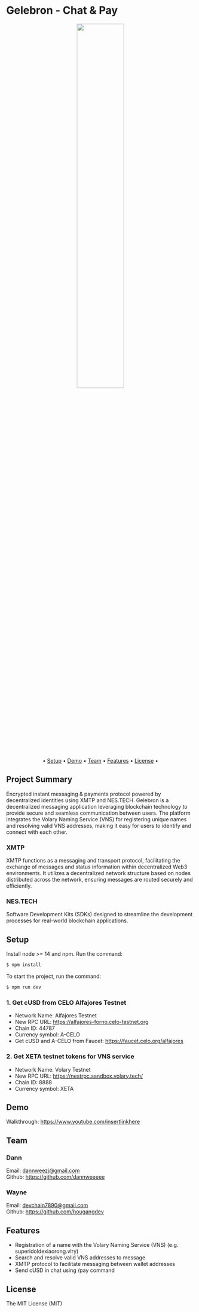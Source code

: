 # Gelebron - Chat & Pay

<div align="center">
<img 
  src="https://github.com/gelebron/gelebron/blob/82edc9b1a3c13930ee0be06bca143c82dcb5e6f6/public/assets/gelebron-rect.png" 
  style="width:50%; height:50%;"
/>
</div>

<p align="center">•
  <a href="#setup">Setup</a> •
  <a href="#demo">Demo</a> •
  <a href="#team">Team</a> •
  <a href="#features">Features</a> •
  <a href="#license">License</a> •
</p>

## Project Summary
Encrypted instant messaging & payments protocol powered by decentralized identities using XMTP and NES.TECH. Gelebron is a decentralized messaging application leveraging blockchain technology to provide secure and seamless communication between users. The platform integrates the Volary Naming Service (VNS) for registering unique names and resolving valid VNS addresses, making it easy for users to identify and connect with each other.

### XMTP
XMTP functions as a messaging and transport protocol, facilitating the exchange of messages and status information within decentralized Web3 environments. It utilizes a decentralized network structure based on nodes distributed across the network, ensuring messages are routed securely and efficiently.

### NES.TECH
Software Development Kits (SDKs) designed to streamline the development processes for real-world blockchain applications.


## Setup
Install node >= 14 and npm. Run the command:

```bash
$ npm install
```
To start the project, run the command:
```bash
$ npm run dev
```
### 1. Get cUSD from CELO Alfajores Testnet
- Network Name: Alfajores Testnet
- New RPC URL: https://alfajores-forno.celo-testnet.org
- Chain ID: 44787
- Currency symbol: A-CELO
- Get cUSD and A-CELO from Faucet: https://faucet.celo.org/alfajores

### 2. Get XETA testnet tokens for VNS service
- Network Name: Volary Testnet
- New RPC URL: https://nestrpc.sandbox.volary.tech/
- Chain ID: 8888
- Currency symbol: XETA

## Demo
Walkthrough: https://www.youtube.com/insertlinkhere

## Team

### Dann
Email: dannweezj@gmail.com <br/>
Github: https://github.com/dannweeeee <br/>

### Wayne
Email: devchain7890@gmail.com <br/>
Github: https://github.com/hougangdev <br/>

## Features
- Registration of a name with the Volary Naming Service (VNS) (e.g. superidoldexiaorong.vlry)
- Search and resolve valid VNS addresses to message
- XMTP protocol to facilitate messaging between wallet addresses
- Send cUSD in chat using /pay command

## License
The MIT License (MIT)
